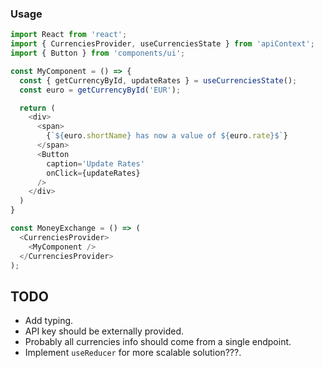 ### Usage

```js
import React from 'react';
import { CurrenciesProvider, useCurrenciesState } from 'apiContext';
import { Button } from 'components/ui';

const MyComponent = () => {
  const { getCurrencyById, updateRates } = useCurrenciesState();
  const euro = getCurrencyById('EUR');

  return (
    <div>
      <span>
        {`${euro.shortName} has now a value of ${euro.rate}$`}
      </span>
      <Button
        caption='Update Rates'
        onClick={updateRates}
      />
    </div>
  )
}

const MoneyExchange = () => (
  <CurrenciesProvider>
    <MyComponent />
  </CurrenciesProvider>
);
```

## TODO
  - Add typing.
  - API key should be externally provided.
  - Probably all currencies info should come from a single endpoint.
  - Implement `useReducer` for more scalable solution???.
